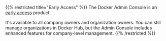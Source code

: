 ---
---

{{% restricted title="Early Access" %}}
The Docker Admin Console is an [early access](/release-lifecycle#early-access-ea) product.

It's available to all company owners and organization owners. You can still manage organizations in Docker Hub, but the Admin Console includes enhanced features for company-level management.
{{% /restricted %}}

